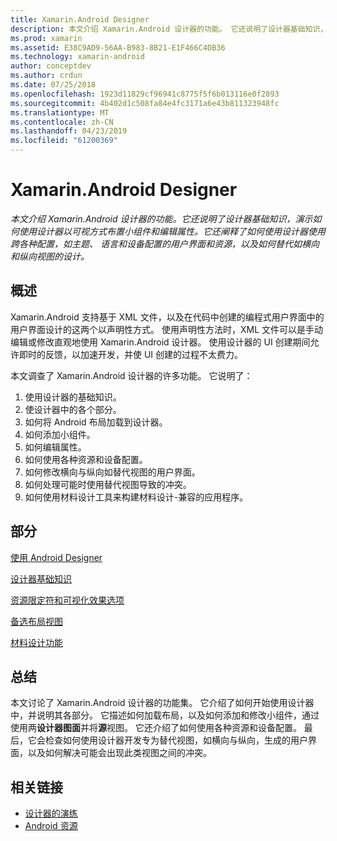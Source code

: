 ```yaml
---
title: Xamarin.Android Designer
description: 本文介绍 Xamarin.Android 设计器的功能。 它还说明了设计器基础知识，演示如何使用设计器以可视方式布置小组件和编辑属性。 它还阐释了如何使用设计器使用跨各种配置，如主题、 语言和设备配置的用户界面和资源，以及如何设计的横向和纵向等的替代视图。
ms.prod: xamarin
ms.assetid: E38C9AD9-56AA-B983-8B21-E1F466C4DB36
ms.technology: xamarin-android
author: conceptdev
ms.author: crdun
ms.date: 07/25/2018
ms.openlocfilehash: 1923d11829cf96941c8775f5f6b013116e0f2893
ms.sourcegitcommit: 4b402d1c508fa84e4fc3171a6e43b811323948fc
ms.translationtype: MT
ms.contentlocale: zh-CN
ms.lasthandoff: 04/23/2019
ms.locfileid: "61200369"
---
```

# <a name="xamarinandroid-designer"></a>Xamarin.Android Designer

_本文介绍 Xamarin.Android 设计器的功能。它还说明了设计器基础知识，演示如何使用设计器以可视方式布置小组件和编辑属性。它还阐释了如何使用设计器使用跨各种配置，如主题、 语言和设备配置的用户界面和资源，以及如何替代如横向和纵向视图的设计。_


## <a name="overview"></a>概述

Xamarin.Android 支持基于 XML 文件，以及在代码中创建的编程式用户界面中的用户界面设计的这两个以声明性方式。
使用声明性方法时，XML 文件可以是手动编辑或修改直观地使用 Xamarin.Android 设计器。 使用设计器的 UI 创建期间允许即时的反馈，以加速开发，并使 UI 创建的过程不太费力。

本文调查了 Xamarin.Android 设计器的许多功能。 它说明了：

1.  使用设计器的基础知识。
2.  使设计器中的各个部分。
3.  如何将 Android 布局加载到设计器。
4.  如何添加小组件。
5.  如何编辑属性。
6.  如何使用各种资源和设备配置。
7.  如何修改横向与纵向如替代视图的用户界面。 
8.  如何处理可能时使用替代视图导致的冲突。 
9.  如何使用材料设计工具来构建材料设计-兼容的应用程序。



## <a name="sections"></a>部分

 [使用 Android Designer](~/android/user-interface/android-designer/designer-walkthrough.md)

 [设计器基础知识](~/android/user-interface/android-designer/designer-basics.md)

 [资源限定符和可视化效果选项](~/android/user-interface/android-designer/resource-qualifiers.md)

 [备选布局视图](~/android/user-interface/android-designer/alternative-layout-views.md)

 [材料设计功能](~/android/user-interface/android-designer/material-design-features.md)



## <a name="summary"></a>总结

本文讨论了 Xamarin.Android 设计器的功能集。
它介绍了如何开始使用设计器中，并说明其各部分。 它描述如何加载布局，以及如何添加和修改小组件，通过使用两**设计器图面**并将**源**视图。 它还介绍了如何使用各种资源和设备配置。 最后，它会检查如何使用设计器开发专为替代视图，如横向与纵向，生成的用户界面，以及如何解决可能会出现此类视图之间的冲突。



## <a name="related-links"></a>相关链接

- [设计器的演练](~/android/user-interface/android-designer/designer-walkthrough.md)
- [Android 资源](~/android/app-fundamentals/resources-in-android/index.md)
